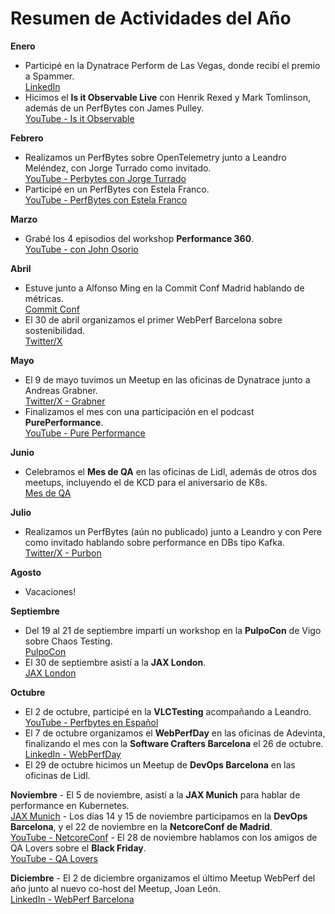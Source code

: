 # Resumen de Actividades del Año

**Enero**
   - Participé en la Dynatrace Perform de Las Vegas, donde recibí el premio a Spammer.  
     [LinkedIn](https://www.linkedin.com/feed/update/urn:li:activity:7160230742545870849/)
   - Hicimos el **Is it Observable Live** con Henrik Rexed y Mark Tomlinson, además de un PerfBytes con James Pulley.  
     [YouTube - Is it Observable](https://www.youtube.com/live/bqn75d9RkF8?feature=shared)  

**Febrero**
   - Realizamos un PerfBytes sobre OpenTelemetry junto a Leandro Meléndez, con Jorge Turrado como invitado.  
     [YouTube - Perbytes con Jorge Turrado](https://youtu.be/sVET-kzT3n0?feature=shared)
   - Participé en un PerfBytes con Estela Franco.  
     [YouTube - PerfBytes con Estela Franco](https://youtu.be/MOW7SQBVLx8?feature=shared)

**Marzo**
   - Grabé los 4 episodios del workshop **Performance 360**.  
     [YouTube -  con John Osorio](https://youtu.be/V67ym1tThek?feature=shared)

**Abril**
   - Estuve junto a Alfonso Ming en la Commit Conf Madrid hablando de métricas.  
     [Commit Conf](https://koliseo.com/commit/2024/agenda/0?selected=DTUS0vpOXk5DXEwj3H8H)
   - El 30 de abril organizamos el primer WebPerf Barcelona sobre sostenibilidad.  
     [Twitter/X](https://x.com/MrsDaehin/status/1785183721814909152)

**Mayo**
   - El 9 de mayo tuvimos un Meetup en las oficinas de Dynatrace junto a Andreas Grabner.  
     [Twitter/X - Grabner](https://x.com/grabnerandi)  
   - Finalizamos el mes con una participación en el podcast **PurePerformance**.  
     [YouTube - Pure Performance](https://youtu.be/CDOOIHDEk2I?feature=shared)

**Junio**
   - Celebramos el **Mes de QA** en las oficinas de Lidl, además de otros dos meetups, incluyendo el de KCD para el aniversario de K8s.  
     [Mes de QA](https://lugspain.github.io/mesdeqa/)

**Julio**
   - Realizamos un PerfBytes (aún no publicado) junto a Leandro y con Pere como invitado hablando sobre performance en DBs tipo Kafka.  
     [Twitter/X - Purbon](https://x.com/purbon)

**Agosto**

   - Vacaciones!

**Septiembre**
   - Del 19 al 21 de septiembre impartí un workshop en la **PulpoCon** de Vigo sobre Chaos Testing.  
     [PulpoCon](https://pulpocon.es/workshop/almudena-vivanco)
   - El 30 de septiembre asistí a la **JAX London**.  
     [JAX London](https://jaxlondon.com/cloud-kubernetes-serverless/a-steering-guide-kubernetes-performance/)

**Octubre**
   - El 2 de octubre, participé en la **VLCTesting** acompañando a Leandro.  
     [YouTube - Perfbytes en Español](https://www.youtube.com/live/f8wwfHub2tE?feature=shared)
   - El 7 de octubre organizamos el **WebPerfDay** en las oficinas de Adevinta, finalizando el mes con la **Software Crafters Barcelona** el 26 de octubre.  
     [LinkedIn - WebPerfDay](https://www.linkedin.com/posts/almudenavivanco_so-happy-to-have-leandro-melendez-se%C3%B1or-activity-7249105584208138240-PmHe?utm_source=share&utm_medium=member_desktop)
   - El 29 de octubre hicimos un Meetup de **DevOps Barcelona** en las oficinas de Lidl.

**Noviembre**
    - El 5 de noviembre, asistí a la **JAX Munich** para hablar de performance en Kubernetes.  
      [JAX Munich](https://jax.de/munich/)
    - Los días 14 y 15 de noviembre participamos en la **DevOps Barcelona**, y el 22 de noviembre en la **NetcoreConf de Madrid**.  
      [YouTube - NetcoreConf](https://youtu.be/EJkN_MgMZ5Q?feature=shared)
    - El 28 de noviembre hablamos con los amigos de QA Lovers sobre el **Black Friday**.  
      [YouTube - QA Lovers](https://youtu.be/dRbrPzJ7I9U?feature=shared)

**Diciembre**
    - El 2 de diciembre organizamos el último Meetup WebPerf del año junto al nuevo co-host del Meetup, Joan León.  
      [LinkedIn - WebPerf Barcelona](https://www.linkedin.com/posts/almudenavivanco_%C3%BAltimo-meetup-de-2024-web-performance-optimization-activity-7260949207002320896-OWMs?utm_source=share&utm_medium=member_desktop)
